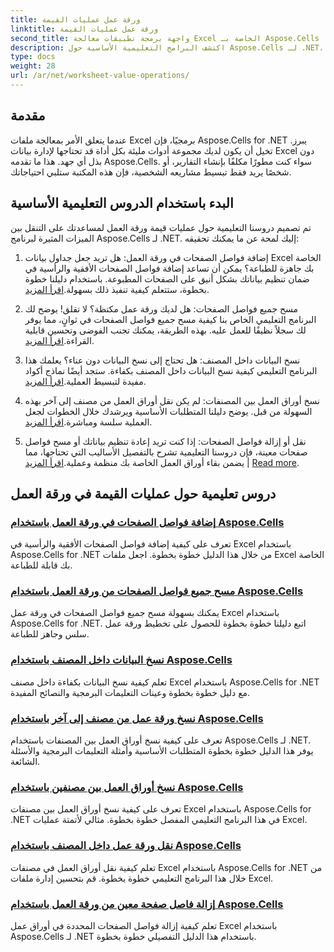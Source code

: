 ```yaml
---
title: ورقة عمل عمليات القيمة
linktitle: ورقة عمل عمليات القيمة
second_title: واجهة برمجة تطبيقات معالجة Excel الخاصة بـ Aspose.Cells .NET
description: اكتشف البرامج التعليمية الأساسية حول Aspose.Cells لـ .NET، والتي تغطي عمليات قيمة ورقة العمل لتحسين مشاريع Excel الخاصة بك.
type: docs
weight: 28
url: /ar/net/worksheet-value-operations/
---
```

## مقدمة

عندما يتعلق الأمر بمعالجة ملفات Excel برمجيًا، فإن Aspose.Cells for .NET يبرز. تخيل أن يكون لديك مجموعة أدوات مليئة بكل أداة قد تحتاجها لإدارة بيانات Excel دون بذل أي جهد. هذا ما تقدمه Aspose.Cells. سواء كنت مطورًا مكلفًا بإنشاء التقارير، أو شخصًا يريد فقط تبسيط مشاريعه الشخصية، فإن هذه المكتبة ستلبي احتياجاتك.

## البدء باستخدام الدروس التعليمية الأساسية

تم تصميم دروسنا التعليمية حول عمليات قيمة ورقة العمل لمساعدتك على التنقل بين الميزات المثيرة لبرنامج Aspose.Cells لـ .NET. إليك لمحة عن ما يمكنك تحقيقه:

1. إضافة فواصل الصفحات في ورقة العمل: هل تريد جعل جداول بيانات Excel الخاصة بك جاهزة للطباعة؟ يمكن أن تساعد إضافة فواصل الصفحات الأفقية والرأسية في ضمان تنظيم بياناتك بشكل أنيق على الصفحات المطبوعة. باستخدام دليلنا خطوة بخطوة، ستتعلم كيفية تنفيذ ذلك بسهولة.[اقرأ المزيد](./add-page-breaks/).

2.  مسح جميع فواصل الصفحات: هل لديك ورقة عمل مكتظة؟ لا تقلق! يوضح لك البرنامج التعليمي الخاص بنا كيفية مسح جميع فواصل الصفحات في ثوانٍ، مما يوفر لك سجلاً نظيفًا للعمل عليه. بهذه الطريقة، يمكنك تجنب الفوضى وتحسين قابلية القراءة.[اقرأ المزيد](./clear-all-page-breaks/).

3.  نسخ البيانات داخل المصنف: هل تحتاج إلى نسخ البيانات دون عناء؟ يعلمك هذا البرنامج التعليمي كيفية نسخ البيانات داخل المصنف بكفاءة. ستجد أيضًا نماذج أكواد مفيدة لتبسيط العملية.[اقرأ المزيد](./copy-data-within-workbook/).

4.  نسخ أوراق العمل بين المصنفات: لم يكن نقل أوراق العمل من مصنف إلى آخر بهذه السهولة من قبل. يوضح دليلنا المتطلبات الأساسية ويرشدك خلال الخطوات لجعل العملية سلسة ومباشرة.[اقرأ المزيد](./copy-worksheet-between-workbooks/).

5. نقل أو إزالة فواصل الصفحات: إذا كنت تريد إعادة تنظيم بياناتك أو مسح فواصل صفحات معينة، فإن دروسنا التعليمية تشرح بالتفصيل الأساليب التي تحتاجها، مما يضمن بقاء أوراق العمل الخاصة بك منظمة وعملية.[اقرأ المزيد](./move-worksheet-within-workbook/) | [Read more](./remove-specific-page-break/).

## دروس تعليمية حول عمليات القيمة في ورقة العمل
### [إضافة فواصل الصفحات في ورقة العمل باستخدام Aspose.Cells](./add-page-breaks/)
تعرف على كيفية إضافة فواصل الصفحات الأفقية والرأسية في Excel باستخدام Aspose.Cells for .NET من خلال هذا الدليل خطوة بخطوة. اجعل ملفات Excel الخاصة بك قابلة للطباعة.
### [مسح جميع فواصل الصفحات من ورقة العمل باستخدام Aspose.Cells](./clear-all-page-breaks/)
يمكنك بسهولة مسح جميع فواصل الصفحات في ورقة عمل Excel باستخدام Aspose.Cells for .NET. اتبع دليلنا خطوة بخطوة للحصول على تخطيط ورقة عمل سلس وجاهز للطباعة.
### [نسخ البيانات داخل المصنف باستخدام Aspose.Cells](./copy-data-within-workbook/)
تعلم كيفية نسخ البيانات بكفاءة داخل مصنف Excel باستخدام Aspose.Cells for .NET مع دليل خطوة بخطوة وعينات التعليمات البرمجية والنصائح المفيدة.
### [نسخ ورقة عمل من مصنف إلى آخر باستخدام Aspose.Cells](./copy-worksheet-between-workbooks/)
تعرف على كيفية نسخ أوراق العمل بين المصنفات باستخدام Aspose.Cells لـ .NET. يوفر هذا الدليل خطوة بخطوة المتطلبات الأساسية وأمثلة التعليمات البرمجية والأسئلة الشائعة.
### [نسخ أوراق العمل بين مصنفين باستخدام Aspose.Cells](./copy-worksheets-between-workbooks/)
تعرف على كيفية نسخ أوراق العمل بين مصنفات Excel باستخدام Aspose.Cells for .NET في هذا البرنامج التعليمي المفصل خطوة بخطوة. مثالي لأتمتة عمليات Excel.
### [نقل ورقة عمل داخل المصنف باستخدام Aspose.Cells](./move-worksheet-within-workbook/)
تعلم كيفية نقل أوراق العمل في مصنفات Excel باستخدام Aspose.Cells for .NET من خلال هذا البرنامج التعليمي خطوة بخطوة. قم بتحسين إدارة ملفات Excel.
### [إزالة فاصل صفحة معين من ورقة العمل باستخدام Aspose.Cells](./remove-specific-page-break/)
تعلم كيفية إزالة فواصل الصفحات المحددة في أوراق عمل Excel باستخدام Aspose.Cells لـ .NET باستخدام هذا الدليل التفصيلي خطوة بخطوة.